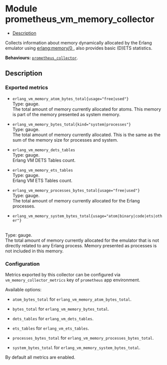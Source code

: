 

# Module prometheus_vm_memory_collector #
* [Description](#description)

Collects information about memory dynamically allocated
by the Erlang emulator using
[
erlang:memory/0
](http://www.erlang.org/doc/man/erlang.html#memory-0), also provides basic (D)ETS statistics.

__Behaviours:__ [`prometheus_collector`](prometheus_collector.md).

<a name="description"></a>

## Description ##


### <a name="Exported_metrics">Exported metrics</a> ###


* `erlang_vm_memory_atom_bytes_total{usage="free|used"}`<br />
Type: gauge.<br />
The total amount of memory currently allocated for atoms.
This memory is part of the memory presented as system memory.

* `erlang_vm_memory_bytes_total{kind="system|processes"}`<br />
Type: gauge.<br />
The total amount of memory currently allocated.
This is the same as the sum of the memory size for processes and system.

* `erlang_vm_memory_dets_tables`<br />
Type: gauge.<br />
Erlang VM DETS Tables count.

* `erlang_vm_memory_ets_tables`<br />
Type: gauge.<br />
Erlang VM ETS Tables count.

* `erlang_vm_memory_processes_bytes_total{usage="free|used"}`<br />
Type: gauge.<br />
The total amount of memory currently allocated for the Erlang processes.

* `erlang_vm_memory_system_bytes_total{usage="atom|binary|code|ets|other"}`
<br />
Type: gauge.<br />
The total amount of memory currently allocated for the emulator
that is not directly related to any Erlang process.
Memory presented as processes is not included in this memory.



### <a name="Configuration">Configuration</a> ###

Metrics exported by this collector can be configured via
`vm_memory_collector_metrics` key of `prometheus` app environment.

Available options:

* `atom_bytes_total` for `erlang_vm_memory_atom_bytes_total`.

* `bytes_total` for `erlang_vm_memory_bytes_total`.

* `dets_tables` for `erlang_vm_dets_tables`.

* `ets_tables` for `erlang_vm_ets_tables`.

* `processes_bytes_total` for `erlang_vm_memory_processes_bytes_total`.

* `system_bytes_total` for `erlang_vm_memory_system_bytes_total`.


By default all metrics are enabled.